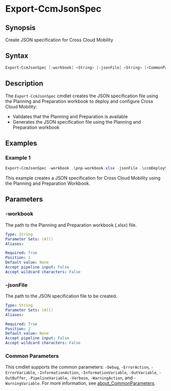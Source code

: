 # Export-CcmJsonSpec

## Synopsis

Create JSON specification for Cross Cloud Mobility

## Syntax

``` powershell
Export-CcmJsonSpec [-workbook] <String> [-jsonFile] <String> [<CommonParameters>]
```

## Description

The `Export-CcmJsonSpec` cmdlet creates the JSON specification file using the Planning and Preparation
workbook to deploy and configure Cross Cloud Mobility:

- Validates that the Planning and Preparation is available
- Generates the JSON specification file using the Planning and Preparation workbook

## Examples

### Example 1

``` powershell
Export-CcmJsonSpec -workbook .\pnp-workbook.xlsx -jsonFile .\ccmDeploySpec.json
```

This example creates a JSON specification for Cross Cloud Mobility using the Planning and Preparation Workbook.

## Parameters

### -workbook

The path to the Planning and Preparation workbook (.xlsx) file.

```yaml
Type: String
Parameter Sets: (All)
Aliases:

Required: True
Position: 1
Default value: None
Accept pipeline input: False
Accept wildcard characters: False
```

### -jsonFile

The path to the JSON specification file to be created.

```yaml
Type: String
Parameter Sets: (All)
Aliases:

Required: True
Position: 2
Default value: None
Accept pipeline input: False
Accept wildcard characters: False
```

### Common Parameters

This cmdlet supports the common parameters: `-Debug`, `-ErrorAction`, `-ErrorVariable`, `-InformationAction`, `-InformationVariable`, `-OutVariable`, `-OutBuffer`, `-PipelineVariable`, `-Verbose`, `-WarningAction`, and `-WarningVariable`. For more information, see [about_CommonParameters](http://go.microsoft.com/fwlink/?LinkID=113216).
